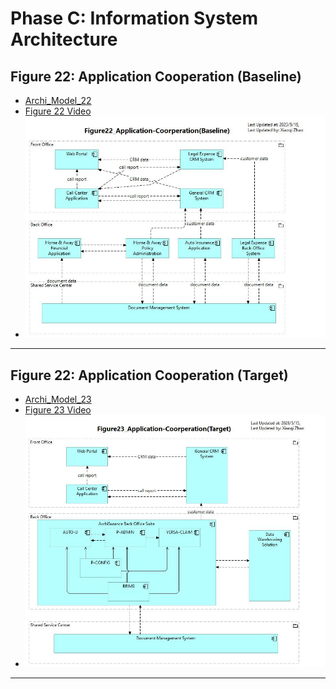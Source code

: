 # Phase C: Information System Architecture

## Figure 22: Application Cooperation (Baseline)

- [Archi_Model_22](./Phase_C_IS_Architecture_Application/22-Application-Cooperation-Baseline.archimate)
- [Figure 22 Video](https://youtu.be/tDn6aAQz5Ho)
- ![Figure 22](./Phase_C_IS_Architecture_Application/Figure22_Application-Coorperation(Baseline).jpg)

---

## Figure 22: Application Cooperation (Target)

- [Archi_Model_23](./Phase_C_IS_Architecture_Application/23-Application-Cooperation-Target.archimate)
- [Figure 23 Video](https://youtu.be/3SuWjZdnCY0)
- ![Figure 23](./Phase_C_IS_Architecture_Application/Figure23_Application-Coorperation(Target).jpg)

---

